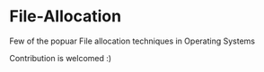 # File-Allocation
Few of the popuar File allocation techniques in Operating Systems

Contribution is welcomed :)
